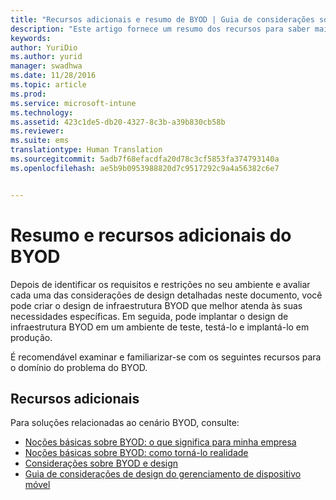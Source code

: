 ```yaml
---
title: "Recursos adicionais e resumo de BYOD | Guia de considerações sobre design para BYOD"
description: "Este artigo fornece um resumo dos recursos para saber mais sobre as soluções relacionadas ao cenário Traga seu próprio dispositivo."
keywords: 
author: YuriDio
ms.author: yurid
manager: swadhwa
ms.date: 11/28/2016
ms.topic: article
ms.prod: 
ms.service: microsoft-intune
ms.technology: 
ms.assetid: 423c1de5-db20-4327-8c3b-a39b830cb58b
ms.reviewer: 
ms.suite: ems
translationtype: Human Translation
ms.sourcegitcommit: 5adb7f68efacdfa20d78c3cf5853fa374793140a
ms.openlocfilehash: ae5b9b0953988820d7c9517292c9a4a56382c6e7


---
```


# <a name="byod-summary-and-additional-resources"></a>Resumo e recursos adicionais do BYOD

Depois de identificar os requisitos e restrições no seu ambiente e avaliar cada uma das considerações de design detalhadas neste documento, você pode criar o design de infraestrutura BYOD que melhor atenda às suas necessidades específicas. Em seguida, pode implantar o design de infraestrutura BYOD em um ambiente de teste, testá-lo e implantá-lo em produção.

É recomendável examinar e familiarizar-se com os seguintes recursos para o domínio do problema do BYOD.

## <a name="additional-resources"></a>Recursos adicionais

Para soluções relacionadas ao cenário BYOD, consulte:

- [Noções básicas sobre BYOD: o que significa para minha empresa](https://channel9.msdn.com/Shows/TechNet+Radio/TechNet-Radio-Part-1-Understanding-BYOD-What-it-Means-for-My-Company)
- [Noções básicas sobre BYOD: como torná-lo realidade](https://channel9.msdn.com/Shows/TechNet+Radio/TechNet-Radio-Part-2-Understanding-BYOD-How-to-Make-it-Happen)
- [Considerações sobre BYOD e design](https://channel9.msdn.com/Shows/TechNet+Radio/TechNet-Radio-Part-3-BYOD-and-Design-Considerations)
- [Guia de considerações de design do gerenciamento de dispositivo móvel](http://aka.ms/mdmdcg)



<!--HONumber=Nov16_HO4-->


